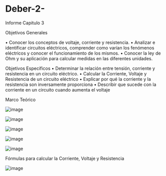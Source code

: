 # Deber-2-
Informe Capitulo 3 


Objetivos Generales 

•	Conocer los conceptos de voltaje, corriente y resistencia.
•	Analizar e identificar circuitos eléctricos, comprender como varían los fenómenos eléctricos y conocer el funcionamiento de los mismos.
•	Conocer  la ley de Ohm y su aplicación para calcular medidas en las diferentes unidades.



Objetivos Específicos
•	Determinar la relación entre tensión, corriente y resistencia en un circuito eléctrico.
•	Calcular la Corriente, Voltaje y Resistencia de un circuito eléctrico
•	Explicar por qué la corriente y la resistencia son inversamente proporciona
•	Describir que sucede con la corriente en un circuito cuando aumenta el voltaje

Marco Teórico

![image](https://user-images.githubusercontent.com/84789986/170464040-22721cd1-a7bf-4482-a4db-167039293000.png)

![image](https://user-images.githubusercontent.com/84789986/170464142-368f6ba3-bc44-4657-89bd-7c27bf8669c2.png)

![image](https://user-images.githubusercontent.com/84789986/170464167-ca96e940-e36c-49d3-b5d9-6a36391c8065.png)

![image](https://user-images.githubusercontent.com/84789986/170464288-313c793f-a283-401c-8718-6d486a5406ca.png)

![image](https://user-images.githubusercontent.com/84789986/170464788-367f11b4-b4fd-48b1-9c7a-e8d3f8a1681b.png)

Fórmulas para calcular la Corriente, Voltaje y Resistencia  

![image](https://user-images.githubusercontent.com/84789986/170465702-5ce65b52-0065-4080-addd-9e2f673e33ca.png)

